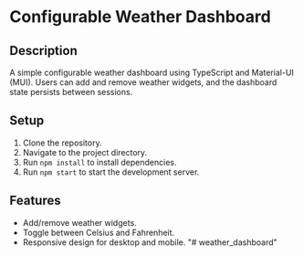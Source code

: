 # Configurable Weather Dashboard

## Description

A simple configurable weather dashboard using TypeScript and Material-UI (MUI). Users can add and remove weather widgets, and the dashboard state persists between sessions.

## Setup

1. Clone the repository.
2. Navigate to the project directory.
3. Run `npm install` to install dependencies.
4. Run `npm start` to start the development server.

## Features

- Add/remove weather widgets.
- Toggle between Celsius and Fahrenheit.
- Responsive design for desktop and mobile.
"# weather_dashboard" 
